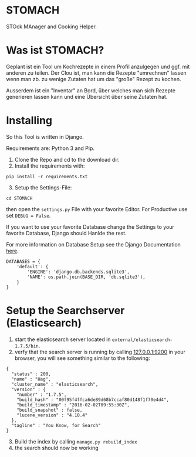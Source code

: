# STOMACH
STOck MAnager and Cooking Helper.

# Was ist STOMACH?
Geplant ist ein Tool um Kochrezepte in einem Profil anzulgegen und ggf. mit anderen zu teilen.
Der Clou ist, man kann die Rezepte "umrechnen" lassen wenn man zb. zu wenige Zutaten hat um das "große" Rezept zu
kochen.

Ausserdem ist ein "Inventar" an Bord, über welches man sich Rezepte generieren lassen kann und eine Übersicht über seine Zutaten hat.

# Installing
So this Tool is written in Django.

Requirements are: Python 3 and Pip.

1. Clone the Repo and cd to the download dir.
2. Install the requirements with:

```pip install -r requirements.txt```

3. Setup the Settings-File:

```cd STOMACH```

then open the ```settings.py``` File with your favorite Editor.
For Productive use set ```DEBUG = False```.

If you want to use your favorite Database change the Settings to your favorite Database, Django should Hanlde the rest.

For more information on Database Setup see the Django Documentation <a href="https://docs.djangoproject.com/en/1.11/ref/settings/">here</a>.

```
DATABASES = {
    'default': {
        'ENGINE': 'django.db.backends.sqlite3',
        'NAME': os.path.join(BASE_DIR, 'db.sqlite3'),
    }
}
```

# Setup the Searchserver (Elasticsearch)

1. start the elasticsearch server located in ``` external/elasticsearch-1.7.5/bin ```.
2. verfy that the search server is running by calling <a href="http://127.0.0.1:9200">127.0.0.1:9200</a> in your browser, 
you will see something similar to the following: 
```
{
  "status" : 200,
  "name" : "Hag",
  "cluster_name" : "elasticsearch",
  "version" : {
    "number" : "1.7.5",
    "build_hash" : "00f95f4ffca6de89d68b7ccaf80d148f1f70e4d4",
    "build_timestamp" : "2016-02-02T09:55:30Z",
    "build_snapshot" : false,
    "lucene_version" : "4.10.4"
  },
  "tagline" : "You Know, for Search"
}
``` 
3. Build the index by calling ```manage.py rebuild_index ```
4. the search should now be working
